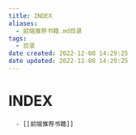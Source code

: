 ```yaml
---
title: INDEX
aliases:
  - 前端推荐书籍.md目录
tags:
  - 目录
date created: 2022-12-08 14:29:25
date updated: 2022-12-08 14:29:25
---
```


# INDEX

      - [[前端推荐书籍]]
